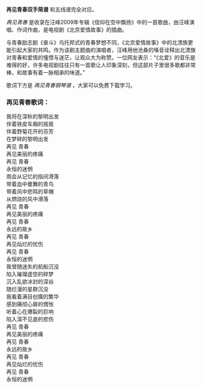 

**再见青春双手简谱** 和五线谱完全对应。

_再见青春_ 是收录在汪峰2009年专辑《信仰在空中飘扬》中的一首歌曲，由汪峰演唱、作词作曲，是电视剧《北京爱情故事》的插曲。

与青春励志剧《奋斗》乌托邦式的青春梦想不同，《北京爱情故事》中的北漂族更能引起大家的共鸣。作为该剧主题曲的演唱者，汪峰用他沧桑的嗓音诠释出北漂族对青春和爱情的憧憬与迷茫，让观众大为称赞。一位网友表示：“《北爱》的音乐是难得的好，许多电视剧往往只有一首歌让人印象深刻，但这部片子里很多歌都非常棒，和故事有着一脉相承的味道。”

歌词下方是 _再见青春钢琴谱_ ，大家可以免费下载学习。

### 再见青春歌词：

我将在深秋的黎明出发  
伴着铁皮车厢的摇晃  
伴着野菊花开的芬芳  
在梦碎的黎明出发  
再见 青春  
再见美丽的疼痛  
再见 青春  
永恒的迷惘  
雨会从记忆的指间滑落  
带着血中曼舞的青鸟  
带着风中悲鸣的草帽  
从燃烧的风中滑落  
再见 青春  
再见美丽的疼痛  
再见 青春  
永远的故乡  
再见 青春  
再见灿烂的忧伤  
再见 青春  
永恒的迷惘  
我曾随迷失的航船沉没  
陷入璀璨虚空的碎梦  
沉入乱欲冰封的深谷  
随烂漫的星群沉没  
我看着满目创痍的繁华  
感到痛彻心扉的惆怅  
听着心在爆裂的巨响  
陷入深不见底的悲伤  
再见 青春  
再见美丽的疼痛  
再见 青春  
永远的故乡  
再见 青春  
再见灿烂的忧伤  
再见 青春  
永恒的迷惘

